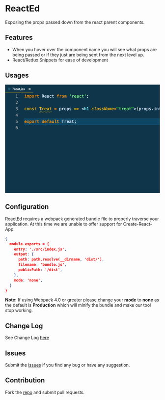# ReactEd

Exposing the props passed down from the react parent components.

## Features

* When you hover over the component name you will see what props are being passed or if they just are being sent from the next level up.
* React/Redux Snippets for ease of development

## Usages

![Usage](images/usage.gif)

## Configuration

ReactEd requires a webpack generated bundle file to properly traverse your application.  At this time we are unable to offer support for Create-React-App.  
```json
{
  module.exports = {
    entry: './src/index.js',
    output: {
      path: path.resolve(__dirname, 'dist/'),
      filename: 'bundle.js',
      publicPath: '/dist',
    },
    mode: 'none',
  }
}
```
**Note:** If using Webpack 4.0 or greater please change your [**mode**](https://webpack.js.org/concepts/#mode) to **none** as the default is **Production** which will minify the bundle and make our tool stop working.

## Change Log
See Change Log [here](CHANGELOG.md)

## Issues
Submit the [issues](https://github.com/ReactEdLLC/ReactEd/issues) if you find any bug or have any suggestion.

## Contribution
Fork the [repo](https://github.com/ReactEdLLC/ReactEd) and submit pull requests.